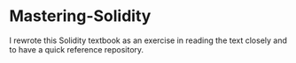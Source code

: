 # Mastering-Solidity
I rewrote this Solidity textbook as an exercise in reading the text closely and to have a quick reference repository.
